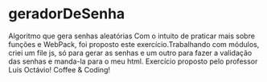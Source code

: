# geradorDeSenha
Algoritmo que gera senhas aleatórias
Com o intuito de praticar mais sobre funções e WebPack, foi proposto este exercício.Trabalhando com módulos, 
criei um file js, só para gerar as senhas e um outro para fazer a validação das senhas e manda-la para o meu html.
Exercício proposto pelo professor Luís Octávio!
Coffee & Coding!
